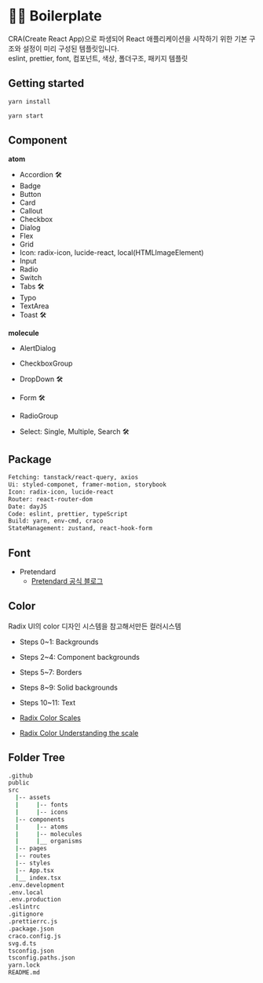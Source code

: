 # 👨‍💻 Boilerplate

CRA(Create React App)으로 파생되어 React 애플리케이션을 시작하기 위한 기본 구조와 설정이 미리 구성된 템플릿입니다. <br>
eslint, prettier, font, 컴포넌트, 색상, 폴더구조, 패키지 템플릿

## Getting started

```sh
yarn install
```

```sh
yarn start
```

## Component

**atom**

- Accordion 🛠️
- Badge
- Button
- Card
- Callout
- Checkbox
- Dialog
- Flex
- Grid
- Icon: radix-icon, lucide-react, local(HTMLImageElement)
- Input
- Radio
- Switch
- Tabs 🛠️
- Typo
- TextArea
- Toast 🛠️

**molecule**

- AlertDialog

- CheckboxGroup
- DropDown 🛠️
- Form 🛠️
- RadioGroup
- Select: Single, Multiple, Search 🛠️

## Package

```sh
Fetching: tanstack/react-query, axios
Ui: styled-componet, framer-motion, storybook
Icon: radix-icon, lucide-react
Router: react-router-dom
Date: dayJS
Code: eslint, prettier, typeScript
Build: yarn, env-cmd, craco
StateManagement: zustand, react-hook-form
```

## Font

- Pretendard
  - [Pretendard 공식 블로그](https://cactus.tistory.com/306)

## Color

Radix UI의 color 디자인 시스템을 참고해서만든 컬러시스템

- Steps 0~1: Backgrounds
- Steps 2~4: Component backgrounds
- Steps 5~7: Borders
- Steps 8~9: Solid backgrounds
- Steps 10~11: Text

- [Radix Color Scales](https://www.radix-ui.com/colors/docs/palette-composition/scales)
- [Radix Color Understanding the scale](https://www.radix-ui.com/colors/docs/palette-composition/understanding-the-scale#steps-35-component-backgrounds)

## Folder Tree

```sh
.github
public
src
  |-- assets
  |     |-- fonts
  |     |-- icons
  |-- components
  |     |-- atoms
  |     |-- molecules
  |     |__ organisms
  |-- pages
  |-- routes
  |-- styles
  |-- App.tsx
  |__ index.tsx
.env.development
.env.local
.env.production
.eslintrc
.gitignore
.prettierrc.js
.package.json
craco.config.js
svg.d.ts
tsconfig.json
tsconfig.paths.json
yarn.lock
README.md
```
